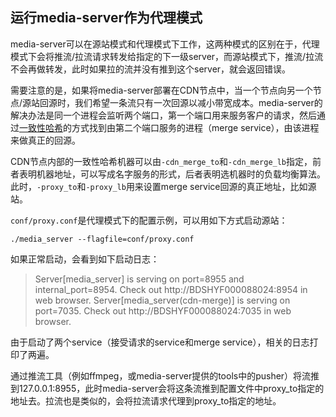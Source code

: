 ## 运行media-server作为代理模式

media-server可以在源站模式和代理模式下工作，这两种模式的区别在于，代理模式下会将推流/拉流请求转发给指定的下一级server，而源站模式下，推流/拉流不会再做转发，此时如果拉的流并没有推到这个server，就会返回错误。

需要注意的是，如果将media-server部署在CDN节点中，当一个节点向另一个节点/源站回源时，我们希望一条流只有一次回源以减小带宽成本。media-server的解决办法是同一个进程会监听两个端口，第一个端口用来服务客户的请求，然后通过[一致性哈希](https://en.wikipedia.org/wiki/Consistent_hashing)的方式找到由第二个端口服务的进程（merge service），由该进程来做真正的回源。

CDN节点内部的一致性哈希机器可以由`-cdn_merge_to`和`-cdn_merge_lb`指定，前者表明机器地址，可以写成名字服务的形式，后者表明选机器时的负载均衡算法。此时，`-proxy_to`和`-proxy_lb`用来设置merge service回源的真正地址，比如源站。

`conf/proxy.conf`是代理模式下的配置示例，可以用如下方式启动源站：

```shell
./media_server --flagfile=conf/proxy.conf
```

如果正常启动，会看到如下启动日志：

> Server[media_server] is serving on port=8955 and internal_port=8954.
> Check out http://BDSHYF000088024:8954 in web browser.
> Server[media_server(cdn-merge)] is serving on port=7035.
> Check out http://BDSHYF000088024:7035 in web browser.

由于启动了两个service（接受请求的service和merge service），相关的日志打印了两遍。

通过推流工具（例如ffmpeg，或media-server提供的tools中的pusher）将流推到127.0.0.1:8955，此时media-server会将这条流推到配置文件中proxy_to指定的地址去。拉流也是类似的，会将拉流请求代理到proxy_to指定的地址。
